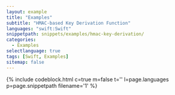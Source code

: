 ```yaml
---
layout: example
title: "Examples"
subtitle: "HMAC-based Key Derivation Function"
languages: "swift:Swift"
snippetpath: snippets/examples/hmac-key-derivation/
categories: 
  - Examples
selectlanguage: true
tags: [Swift, Examples]
sitemap: false
---
```

{% include codeblock.html  c=true m=false t='' l=page.languages p=page.snippetpath filename='1' %}